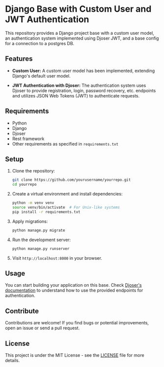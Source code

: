 # Django Base with Custom User and JWT Authentication

This repository provides a Django project base with a custom user model, an authentication system implemented using Djoser JWT, and a base config for a connection to a postgres DB.

## Features

- **Custom User:** A custom user model has been implemented, extending Django's default user model.

- **JWT Authentication with Djoser:** The authentication system uses Djoser to provide registration, login, password recovery, etc. endpoints and utilizes JSON Web Tokens (JWT) to authenticate requests.

## Requirements

- Python
- Django
- Djoser
- Rest framework
- Other requirements as specified in `requirements.txt`

## Setup

1. Clone the repository:

    ```bash
    git clone https://github.com/yourusername/yourrepo.git
    cd yourrepo
    ```

2. Create a virtual environment and install dependencies:

    ```bash
    python -m venv venv
    source venv/bin/activate  # For Unix-like systems
    pip install -r requirements.txt
    ```

3. Apply migrations:

    ```bash
    python manage.py migrate
    ```

4. Run the development server:

    ```bash
    python manage.py runserver
    ```

5. Visit `http://localhost:8000` in your browser.

## Usage

You can start building your application on this base. Check [Djoser's documentation](https://djoser.readthedocs.io/en/latest/) to understand how to use the provided endpoints for authentication.


## Contribute

Contributions are welcome! If you find bugs or potential improvements, open an issue or send a pull request.

## License

This project is under the MIT License - see the [LICENSE](LICENSE) file for more details.
